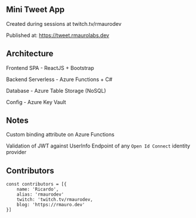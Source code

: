 ## Mini Tweet App

Created during sessions at twitch.tv/rmaurodev

Published at: https://tweet.rmaurolabs.dev

## Architecture

Frontend SPA - ReactJS + Bootstrap

Backend Serverless - Azure Functions + C#

Database - Azure Table Storage (NoSQL)

Config - Azure Key Vault

## Notes

Custom binding attribute on Azure Functions

Validation of JWT against UserInfo Endpoint of any `Open Id Connect` identity provider

## Contributors

```
const contributors = [{
	name: 'Ricardo',
	alias: 'rmaurodev'
	twitch: 'twitch.tv/rmaurodev,
	blog: 'https://rmauro.dev'
}]
```